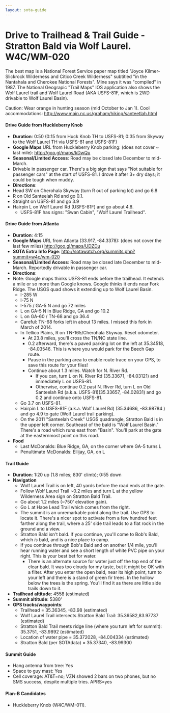 ```yaml
---
layout: sota-guide
---
```

# Drive to Trailhead & Trail Guide - Stratton Bald via Wolf Laurel. W4C/WM-020

The best map is a National Forest Service paper map titled "Joyce Kilmer-Slickrock Wilderness and Citico Creek Wilderness" subtitled "in the Nantahala and Cherokee National Forests".  Mine says it was "compiled" in 1987.  The National Geograpic "Trail Maps" IOS application also shows the Wolf Laurel trail and Wolf Laurel Road (AKA USFS-81F, which is 2WD drivable to Wolf Laurel Basin).

Caution: Wear orange in hunting season (mid October to Jan 1).
Cool accommodations: http://www.main.nc.us/graham/hiking/santeetlah.html

#### Drive Guide from Huckleberry Knob

* **Duration**: 0:50 (0:15 from Huck Knob TH to USFS-81; 0:35 from Skyway to the Wolf Laurel TH via USFS-81 and USFS-81F)
* **Google Maps** URL from Huckleberry Knob parking: (does not cover ~ last mile): http://goo.gl/maps/kDwQu
* **Seasonal/Limited Access**: Road may be closed late December to mid-March.  
* Drivable in passenger car.  There's a big sign that says "Not suitable for passenger cars" at the start of USFS-81.  I drove it after 3+ dry days; it could be tough when muddy.
* **Directions**:
* Head SW on Cherohala Skyway (turn R out of parking lot) and go 6.8
* R on Old Santeelah Rd and go 0.1.
* Straight on USFS-81 and go 3.9
* Hairpin L on Wolf Laurel Rd (USFS-81F) and go about 4.8.
     * USFS-81F has signs: "Swan Cabin", "Wolf Laurel Trailhead".

#### Drive Guide from Atlanta

* **Duration**: 4:15
* **Google Maps** URL from Atlanta (33.917, -84.3378): (does not cover the last few miles) http://goo.gl/maps/UDZDu
* **SOTA Extra Info Page**: http://sotawatch.org/summits.php?summit=w4c/wm-020
* **Seasonal/Limited Access**: Road may be closed late December to mid-March.  Reportedly drivable in passenger car.
* **Directions**:
* Note: Google maps thinks USFS-81 ends before the trailhead.  It extends a mile or so more than Google knows.  Google thinks it ends near Fork Ridge.  The USGS quad shows it extending up to Wolf Laurel Basin.
   * I-285 W
   * I-75 N
   * I-575 / GA-5 N and go 72 miles
   * L on GA-5 N in Blue Ridge, GA and go 10.2
   * L on GA-60 / TN-68 and go 36.4
   * Careful: TN-68 forks left in about 13 miles.  I missed this fork in March of 2014.
   * In Tellico Plains, R on TN-165/Cherohala Skyway.  Reset odometer.
       * At 23.8 miles, you'll cross the TN/NC state line.            
       * 0.2 afterward, there's a paved parking lot on the left at 35.34518, -84.03546.  This is where you would park for the Beech Gap route.
       * Pause in the parking area to enable route trace on your GPS, to save this route for your files!
       * Continue about 1.3 miles.  Watch for N. River Rd.
           * If you can, turn L on N. River Rd (35.33671, -84.03121) and immediately L on USFS-81.
           * Otherwise, continue 0.2 past N. River Rd, turn L on Old Santeelah Rd (a.k.a. USFS-81)(35.33657, -84.02831) and go 0.2 and continue onto USFS-81.
   * Go 3.7 on USFS-81.
   * Hairpin L to USFS-81F (a.k.a. Wolf Laurel Rd) (35.34686, -83.98784
       ) and go 4.9 to gate (Wolf Laurel trail parking).
   * On the 2011 "Santeelah Creek" USGS quadrangle, Stratton Bald is in the upper left corner. Southeast of the bald is "Wolf Laurel Basin." There's a road which runs east from "Basin".  You'll park at the gate at the easternmost point on this road.
* **Food**
    * Last McDonalds: Blue Ridge, GA, on the corner where GA-5 turns L
    * Penultimate McDonalds: Ellijay, GA, on L

#### Trail Guide

* **Duration**: 1:20 up (1.8 miles; 830' climb); 0:55 down
* **Navigation**
    * Wolf Laurel Trail is on left, 40 yards before the road ends at the gate.
    * Follow Wolf Laurel Trail ~0.2 miles and turn L at the yellow Wilderness Area sign on Stratton Bald Trail. 
    * Go about 1.2 miles (~750' elevation gain). 
    * Go L at Haoe Lead Trail which comes from the right. 
    * The summit is an unremarkable point along the trail. Use GPS to locate it.  There's a nicer spot to activate from a few hundred feet farther along the trail, where a 25' side trail leads to a flat rock in the ground and a view.
    * Stratton Bald isn't bald.  If you continue, you'll come to Bob's Bald, which *is* bald, and is a nice place to camp.
    * If you continue through Bob's Bald and on another 1/4 mile, you'll hear running water and see a short length of white PVC pipe on your right.  This is your best bet for water.
        * There is an alternate source for water just off the top end of the clear bald.  It was too cloudy for my taste, but it might be OK with a filter.  After you enter the open bald, near its high point, turn to your left and there is a stand of green fir trees. In the hollow below the trees is the spring.  You'll find it as there are little side trails down to it.
* **Trailhead altitude**: 4558 (estimated)
* **Summit altitude**: 5380'
* **GPS tracks/waypoints**:
    * Trailhead = 35.36345, -83.98 (estimated)
    * Wolf Laurel Trail intersects Stratton Bald Trail: 35.36582,83.97737 (estimated)
    * Stratton Bald Trail meets ridge line (where you turn left for summit): 35.3751, -83.9892 (estimated)
    * Location of water pipe = 35.372028, -84.004334 (estimated)
    * Stratton Bald (per SOTAdata) = 35.37340, -83.99300

#### Summit Guide

* Hang antenna from tree: Yes
* Space to guy mast: Yes
* Cell coverage: AT&T=no; VZN showed 2 bars on two phones, but no SMS success, despite multiple tries. APRS=yes

#### Plan-B Candidates

* Huckleberry Knob (W4C/WM-011).
